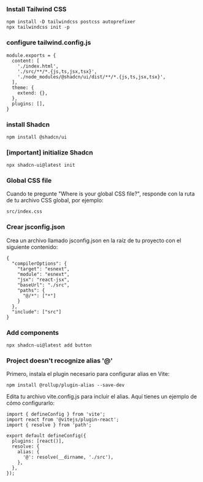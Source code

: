 
### Install Tailwind CSS
``` 
npm install -D tailwindcss postcss autoprefixer
npx tailwindcss init -p
``` 

### configure tailwind.config.js 
```
module.exports = {
  content: [
    './index.html',
    './src/**/*.{js,ts,jsx,tsx}',
    './node_modules/@shadcn/ui/dist/**/*.{js,ts,jsx,tsx}',
  ],
  theme: {
    extend: {},
  },
  plugins: [],
}
```


### install Shadcn
``` 
npm install @shadcn/ui
``` 

### [important] initialize Shadcn
``` 
npx shadcn-ui@latest init
``` 

### Global CSS file
Cuando te pregunte "Where is your global CSS file?", responde con la ruta de tu archivo CSS global, por ejemplo:

``` 
src/index.css
```

### Crear jsconfig.json
Crea un archivo llamado jsconfig.json en la raíz de tu proyecto con el siguiente contenido:

```
{
  "compilerOptions": {
    "target": "esnext",
    "module": "esnext",
    "jsx": "react-jsx",
    "baseUrl": "./src",
    "paths": {
      "@/*": ["*"]
    }
  },
  "include": ["src"]
}
```



### Add components
``` 
npx shadcn-ui@latest add button
``` 

### Project doesn't recognize alias '@'
Primero, instala el plugin necesario para configurar alias en Vite:

```
npm install @rollup/plugin-alias --save-dev
```

Edita tu archivo vite.config.js para incluir el alias. Aquí tienes un ejemplo de cómo configurarlo:

```
import { defineConfig } from 'vite';
import react from '@vitejs/plugin-react';
import { resolve } from 'path';

export default defineConfig({
  plugins: [react()],
  resolve: {
    alias: {
      '@': resolve(__dirname, './src'),
    },
  },
});

```